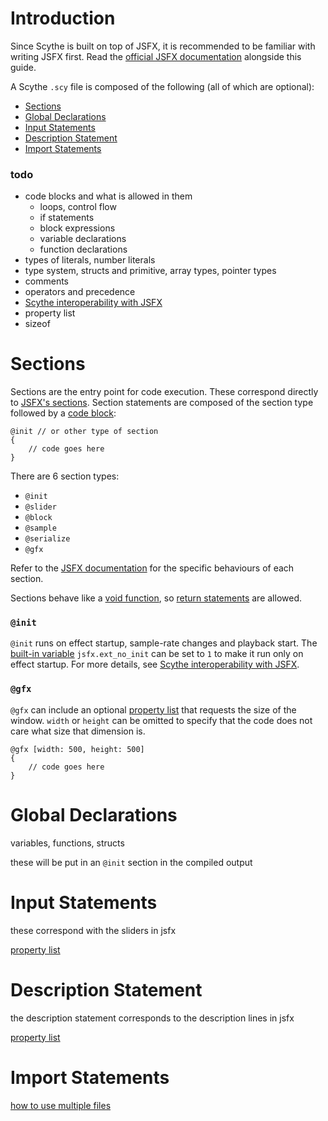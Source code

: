 # Introduction
Since Scythe is built on top of JSFX, it is recommended to be familiar with writing JSFX first.
Read the [official JSFX documentation](https://www.reaper.fm/sdk/js/js.php) alongside this guide.

A Scythe `.scy` file is composed of the following (all of which are optional):
- [Sections](#sections)
- [Global Declarations](#global-declarations)
- [Input Statements](#input-statements)
- [Description Statement](#description-statement)
- [Import Statements](#import-statements)

### todo
- code blocks and what is allowed in them
    - loops, control flow
    - if statements
    - block expressions
    - variable declarations
    - function declarations
- types of literals, number literals
- type system, structs and primitive, array types, pointer types
- comments
- operators and precedence
- [Scythe interoperability with JSFX](todo)
- property list
- sizeof

# Sections
Sections are the entry point for code execution. These correspond directly to [JSFX's sections](https://www.reaper.fm/sdk/js/js.php#sec_init).
Section statements are composed of the section type followed by a [code block](todo):
```
@init // or other type of section
{
    // code goes here
}
```
There are 6 section types:
- `@init`
- `@slider`
- `@block`
- `@sample`
- `@serialize`
- `@gfx`

Refer to the [JSFX documentation](https://www.reaper.fm/sdk/js/js.php#sec_init) for the specific behaviours of each section.

Sections behave like a [void function](todo), so [return statements](todo) are allowed.

### `@init`
`@init` runs on effect startup, sample-rate changes and playback start.
The [built-in variable](todo) `jsfx.ext_no_init` can be set to `1` to make it run only on effect startup. For more details, see [Scythe interoperability with JSFX](todo).

### `@gfx`
`@gfx` can include an optional [property list](todo) that requests the size of the window. `width` or `height` can be omitted to specify that the code does not care what size that dimension is.
```
@gfx [width: 500, height: 500]
{
    // code goes here
}
```

# Global Declarations
variables, functions, structs

these will be put in an `@init` section in the compiled output

# Input Statements
these correspond with the sliders in jsfx

[property list](todo)

# Description Statement
the description statement corresponds to the description lines in jsfx

[property list](todo)

# Import Statements
[how to use multiple files](todo)
